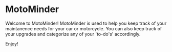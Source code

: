 # MotoMinder

Welcome to MotoMinder! MotoMinder is used to help you keep track of your maintanence needs for your car or motorcycle. 
You can also keep track of your upgrades and categorize any of your 'to-do's' accordingly.

Enjoy!
